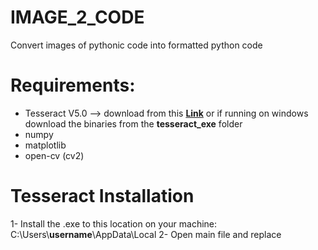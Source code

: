 # IMAGE_2_CODE
Convert images of pythonic code into formatted python code

# Requirements:
* Tesseract V5.0 --> download from this [**Link**](https://tesseract-ocr.github.io/tessdoc/4.0-with-LSTM.html#400-alpha-for-windows) or if running on windows download the binaries from the **tesseract_exe** folder
* numpy 
* matplotlib
* open-cv (cv2)

# Tesseract Installation
1- Install the .exe to this location on your machine: C:\Users\\**username**\AppData\Local
2- Open main file and replace 

